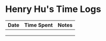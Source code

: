 # Henry Hu's Time Logs

| Date | Time Spent | Notes |
|------|------|-------|
|      |      |       |
|      |      |       |
|      |      |       |
